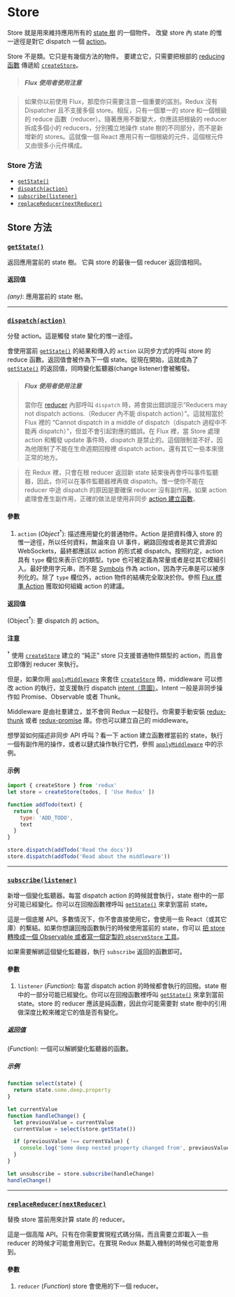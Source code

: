 # Store

Store 就是用來維持應用所有的 [state 樹](../Glossary.md#state) 的一個物件。
改變 store 內 state 的惟一途徑是對它 dispatch 一個 [action](../Glossary.md#action)。

Store 不是類。它只是有幾個方法的物件。
要建立它，只需要把根部的 [reducing 函數](../Glossary.md#reducer) 傳遞給 [`createStore`](createStore.md)。

>##### Flux 使用者使用注意

>如果你以前使用 Flux，那麼你只需要注意一個重要的區別。Redux 沒有 Dispatcher 且不支援多個 store。相反，只有一個單一的 store 和一個根級的 reduce 函數（reducer）。隨著應用不斷變大，你應該把根級的 reducer 拆成多個小的 reducers，分別獨立地操作 state 樹的不同部分，而不是新增新的 stores。這就像一個 React 應用只有一個根級的元件，這個根元件又由很多小元件構成。

### Store 方法

- [`getState()`](#getState)
- [`dispatch(action)`](#dispatch)
- [`subscribe(listener)`](#subscribe)
- [`replaceReducer(nextReducer)`](#replaceReducer)

## Store 方法

### <a id='getState'></a>[`getState()`](#getState)

返回應用當前的 state 樹。
它與 store 的最後一個 reducer 返回值相同。

#### 返回值

*(any)*: 應用當前的 state 樹。

<hr>

### <a id='dispatch'></a>[`dispatch(action)`](#dispatch)

分發 action。這是觸發 state 變化的惟一途徑。

會使用當前 [`getState()`](#getState) 的結果和傳入的 `action` 以同步方式的呼叫 store 的 reduce 函數。返回值會被作為下一個 state。從現在開始，這就成為了 [`getState()`](#getState) 的返回值，同時變化監聽器(change listener)會被觸發。

>##### Flux 使用者使用注意
>當你在 [reducer](../Glossary.md#reducer) 內部呼叫 `dispatch` 時，將會拋出錯誤提示“Reducers may not dispatch actions.（Reducer 內不能 dispatch action）”。這就相當於 Flux 裡的 “Cannot dispatch in a middle of dispatch（dispatch 過程中不能再 dispatch）”，但並不會引起對應的錯誤。在 Flux 裡，當 Store 處理 action 和觸發 update 事件時，dispatch 是禁止的。這個限制並不好，因為他限制了不能在生命週期回撥裡 dispatch action，還有其它一些本來很正常的地方。

>在 Redux 裡，只會在根 reducer 返回新 state 結束後再會呼叫事件監聽器，因此，你可以在事件監聽器裡再做 dispatch。惟一使你不能在 reducer 中途 dispatch 的原因是要確保 reducer 沒有副作用。如果 action 處理會產生副作用，正確的做法是使用非同步 [action 建立函數](../Glossary.md#action-creator)。

#### 參數

1. `action` (*Object*<sup>†</sup>): 描述應用變化的普通物件。Action 是把資料傳入 store 的惟一途徑，所以任何資料，無論來自 UI 事件，網路回撥或者是其它資源如 WebSockets，最終都應該以 action 的形式被 dispatch。按照約定，action 具有 `type` 欄位來表示它的類型。type 也可被定義為常量或者是從其它模組引入。最好使用字元串，而不是 [Symbols](https://developer.mozilla.org/en/docs/Web/JavaScript/Reference/Global_Objects/Symbol) 作為 action，因為字元串是可以被序列化的。除了 `type` 欄位外，action 物件的結構完全取決於你。參照 [Flux 標準 Action](https://github.com/acdlite/flux-standard-action) 獲取如何組織 action 的建議。

#### 返回值

(Object<sup>†</sup>): 要 dispatch 的 action。

#### 注意

<sup>†</sup> 使用 [`createStore`](createStore.md) 建立的 “純正” store 只支援普通物件類型的 action，而且會立即傳到 reducer 來執行。

但是，如果你用 [`applyMiddleware`](applyMiddleware.md) 來套住 [`createStore`](createStore.md) 時，middleware 可以修改 action 的執行，並支援執行 dispatch [intent（意圖）](../Glossary.md#intent)。Intent 一般是非同步操作如 Promise、Observable 或者 Thunk。

Middleware 是由社羣建立，並不會同 Redux 一起發行。你需要手動安裝 [redux-thunk](https://github.com/gaearon/redux-thunk) 或者 [redux-promise](https://github.com/acdlite/redux-promise) 庫。你也可以建立自己的 middleware。

想學習如何描述非同步 API 呼叫？看一下 action 建立函數裡當前的 state，執行一個有副作用的操作，或者以鏈式操作執行它們，參照 [`applyMiddleware`](applyMiddleware.md) 中的示例。

#### 示例

```js
import { createStore } from 'redux'
let store = createStore(todos, [ 'Use Redux' ])

function addTodo(text) {
  return {
    type: 'ADD_TODO',
    text
  }
}

store.dispatch(addTodo('Read the docs'))
store.dispatch(addTodo('Read about the middleware'))
```

<hr>

### <a id='subscribe'></a>[`subscribe(listener)`](#subscribe)

新增一個變化監聽器。每當 dispatch action 的時候就會執行，state 樹中的一部分可能已經變化。你可以在回撥函數裡呼叫 [`getState()`](#getState) 來拿到當前 state。

這是一個底層 API。多數情況下，你不會直接使用它，會使用一些 React（或其它庫）的繫結。如果你想讓回撥函數執行的時候使用當前的 state，你可以 [把 store 轉換成一個 Observable 或者寫一個定製的 `observeStore` 工具](https://github.com/rackt/redux/issues/303#issuecomment-125184409)。

如果需要解綁這個變化監聽器，執行 `subscribe` 返回的函數即可。

#### 參數

1. `listener` (*Function*): 每當 dispatch action 的時候都會執行的回撥。state 樹中的一部分可能已經變化。你可以在回撥函數裡呼叫 [`getState()`](#getState) 來拿到當前 state。store 的 reducer 應該是純函數，因此你可能需要對 state 樹中的引用做深度比較來確定它的值是否有變化。

##### 返回值

(*Function*): 一個可以解綁變化監聽器的函數。

##### 示例

```js
function select(state) {
  return state.some.deep.property
}

let currentValue
function handleChange() {
  let previousValue = currentValue
  currentValue = select(store.getState())

  if (previousValue !== currentValue) {
    console.log('Some deep nested property changed from', previousValue, 'to', currentValue)
  }
}

let unsubscribe = store.subscribe(handleChange)
handleChange()
```

<hr>

### <a id='replaceReducer'></a>[`replaceReducer(nextReducer)`](#replaceReducer)

替換 store 當前用來計算 state 的 reducer。

這是一個高階 API。只有在你需要實現程式碼分隔，而且需要立即載入一些 reducer 的時候才可能會用到它。在實現 Redux 熱載入機制的時候也可能會用到。

#### 參數

1. `reducer` (*Function*) store 會使用的下一個 reducer。
